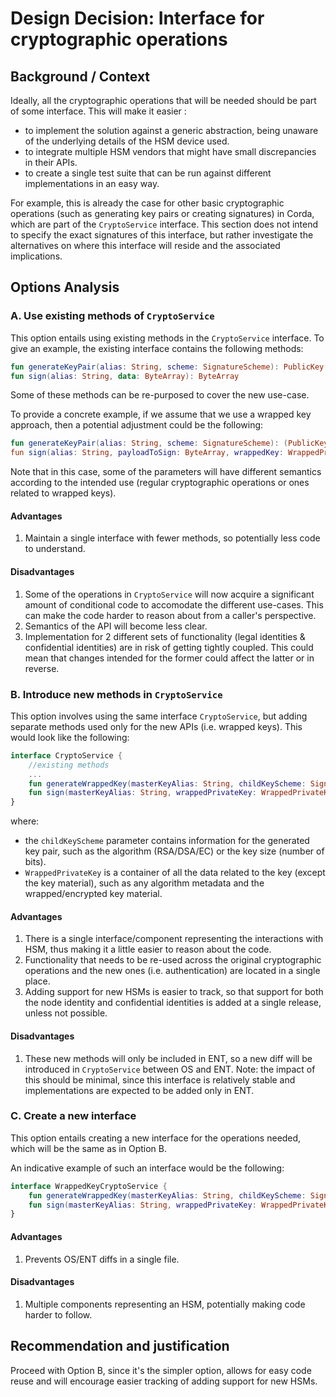 # Design Decision: Interface for cryptographic operations

## Background / Context

Ideally, all the cryptographic operations that will be needed should be part of some interface.
This will make it easier :
* to implement the solution against a generic abstraction, being unaware of the underlying details of the HSM device used.
* to integrate multiple HSM vendors that might have small discrepancies in their APIs.
* to create a single test suite that can be run against different implementations in an easy way.

For example, this is already the case for other basic cryptographic operations (such as generating key pairs or creating signatures) in Corda, which are part of the `CryptoService` interface.
This section does not intend to specify the exact signatures of this interface, but rather investigate the alternatives on where this interface will reside and the associated implications.

## Options Analysis

### A. Use existing methods of `CryptoService`

This option entails using existing methods in the `CryptoService` interface. 
To give an example, the existing interface contains the following methods:
```kotlin
fun generateKeyPair(alias: String, scheme: SignatureScheme): PublicKey
fun sign(alias: String, data: ByteArray): ByteArray
```

Some of these methods can be re-purposed to cover the new use-case.

To provide a concrete example, if we assume that we use a wrapped key approach, then a potential adjustment could be the following:
```kotlin
fun generateKeyPair(alias: String, scheme: SignatureScheme): (PublicKey, WrappedPrivateKey?)
fun sign(alias: String, payloadToSign: ByteArray, wrappedKey: WrappedPrivateKey?): Signature
```
Note that in this case, some of the parameters will have different semantics according to the intended use (regular cryptographic operations or ones related to wrapped keys).

#### Advantages

1. Maintain a single interface with fewer methods, so potentially less code to understand.

#### Disadvantages

1. Some of the operations in `CryptoService` will now acquire a significant amount of conditional code to accomodate the different use-cases. This can make the code harder to reason about from a caller's perspective.
2. Semantics of the API will become less clear.
3. Implementation for 2 different sets of functionality (legal identities & confidential identities) are in risk of getting tightly coupled. This could mean that changes intended for the former could affect the latter or in reverse.

### B. Introduce new methods in `CryptoService`

This option involves using the same interface `CryptoService`, but adding separate methods used only for the new APIs (i.e. wrapped keys).
This would look like the following:
```kotlin
interface CryptoService {
    //existing methods
    ...
    fun generateWrappedKey(masterKeyAlias: String, childKeyScheme: SignatureScheme): WrappedPrivateKey
    fun sign(masterKeyAlias: String, wrappedPrivateKey: WrappedPrivateKey, payloadToSign: ByteArray): Signature
}
```
where:
* the `childKeyScheme` parameter contains information for the generated key pair, such as the algorithm (RSA/DSA/EC) or the key size (number of bits).
* `WrappedPrivateKey` is a container of all the data related to the key (except the key material), such as any algorithm metadata and the wrapped/encrypted key material.

#### Advantages
1. There is a single interface/component representing the interactions with HSM, thus making it a little easier to reason about the code.
2. Functionality that needs to be re-used across the original cryptographic operations and the new ones (i.e. authentication) are located in a single place.
3. Adding support for new HSMs is easier to track, so that support for both the node identity and confidential identities is added at a single release, unless not possible.

#### Disadvantages
1. These new methods will only be included in ENT, so a new diff will be introduced in `CryptoService` between OS and ENT. Note: the impact of this should be minimal, since this interface is relatively stable and implementations are expected to be added only in ENT.

### C. Create a new interface

This option entails creating a new interface for the operations needed, which will be the same as in Option B. 

An indicative example of such an interface would be the following:
```kotlin
interface WrappedKeyCryptoService {
    fun generateWrappedKey(masterKeyAlias: String, childKeyScheme: SignatureScheme): WrappedPrivateKey
    fun sign(masterKeyAlias: String, wrappedPrivateKey: WrappedPrivateKey, payloadToSign: ByteArray): Signature
}
```

#### Advantages
1. Prevents OS/ENT diffs in a single file.

#### Disadvantages

1. Multiple components representing an HSM, potentially making code harder to follow.

## Recommendation and justification

Proceed with Option B, since it's the simpler option, allows for easy code reuse and will encourage easier tracking of adding support for new HSMs.
